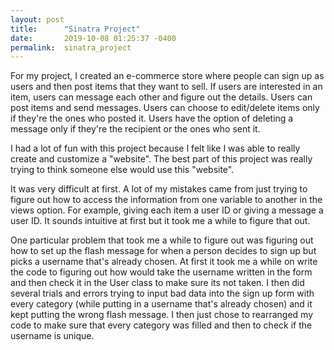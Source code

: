 ```yaml
---
layout: post
title:      "Sinatra Project"
date:       2019-10-08 01:25:37 -0400
permalink:  sinatra_project
---
```



For my project, I created an e-commerce store where people can sign up as users and then post items that they want to sell. If users are interested in an item, users can message each other and figure out the details. Users can post items and send messages. Users can choose to edit/delete items only if they're the ones who posted it. Users have the option of deleting a message only if they're the recipient or the ones who sent it.

I had a lot of fun with this project because I felt like I was able to really create and customize a "website". The best part of this project was really trying to think someone else would use this "website". 

It was very difficult at first. A lot of my mistakes came from just trying to figure out how to access the information from one variable to another in the views option. For example, giving each item a user ID or giving a message a user ID. It sounds intuitive at first but it took me a while to figure that out. 

One particular problem that took me a while to figure out was figuring out how to set up the flash message for when a person decides to sign up but picks a username that's already chosen. At first it took me a while on write the code to figuring out how would take the username written in the form and then check it in the User class to make sure its not taken. I then did several trials and errors trying to input bad data into the sign up form with every category (while putting in a username that's already chosen) and it kept putting the wrong flash message. I then just chose to rearranged my code to make sure that every category was filled and then to check if the username is unique.
